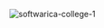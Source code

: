 ![softwarica-college-1](https://github.com/user-attachments/assets/c1809a43-e8f5-40cc-bd49-55464e68e216)
